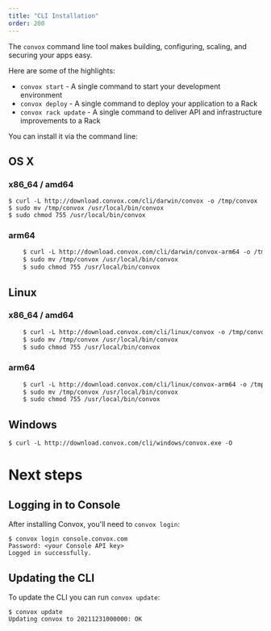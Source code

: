 ```yaml
---
title: "CLI Installation"
order: 200
---
```


The `convox` command line tool makes building, configuring, scaling, and securing your apps easy.

Here are some of the highlights:

* `convox start` - A single command to start your development environment
* `convox deploy` - A single command to deploy your application to a Rack
* `convox rack update` - A single command to deliver API and infrastructure improvements to a Rack

You can install it via the command line:

## OS X

### x86_64 / amd64

    $ curl -L http://download.convox.com/cli/darwin/convox -o /tmp/convox
    $ sudo mv /tmp/convox /usr/local/bin/convox
    $ sudo chmod 755 /usr/local/bin/convox

### arm64

```html
    $ curl -L http://download.convox.com/cli/darwin/convox-arm64 -o /tmp/convox
    $ sudo mv /tmp/convox /usr/local/bin/convox
    $ sudo chmod 755 /usr/local/bin/convox
```

## Linux


### x86_64 / amd64

```html
    $ curl -L http://download.convox.com/cli/linux/convox -o /tmp/convox
    $ sudo mv /tmp/convox /usr/local/bin/convox
    $ sudo chmod 755 /usr/local/bin/convox
```

### arm64

```html
    $ curl -L http://download.convox.com/cli/linux/convox-arm64 -o /tmp/convox
    $ sudo mv /tmp/convox /usr/local/bin/convox
    $ sudo chmod 755 /usr/local/bin/convox
```

## Windows

    $ curl -L http://download.convox.com/cli/windows/convox.exe -O

# Next steps

## Logging in to Console

After installing Convox, you'll need to `convox login`:

    $ convox login console.convox.com
    Password: <your Console API key>
    Logged in successfully.

## Updating the CLI

To update the CLI you can run `convox update`:

    $ convox update
    Updating convox to 20211231000000: OK
